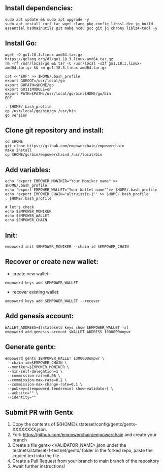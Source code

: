 ## Install dependencies:
```
sudo apt update && sudo apt upgrade -y
sudo apt install curl tar wget clang pkg-config libssl-dev jq build-essential bsdmainutils git make ncdu gcc git jq chrony liblz4-tool -y
```
## Install Go:
```
wget -O go1.18.3.linux-amd64.tar.gz https://golang.org/dl/go1.18.3.linux-amd64.tar.gz
rm -rf /usr/local/go && tar -C /usr/local -xzf go1.18.3.linux-amd64.tar.gz && rm go1.18.3.linux-amd64.tar.gz

cat <<'EOF' >> $HOME/.bash_profile
export GOROOT=/usr/local/go
export GOPATH=$HOME/go
export GO111MODULE=on
export PATH=$PATH:/usr/local/go/bin:$HOME/go/bin
EOF

. $HOME/.bash_profile
cp /usr/local/go/bin/go /usr/bin
go version
```
## Clone git repository and install:
```
cd $HOME
git clone https://github.com/empowerchain/empowerchain
make install
cp $HOME/go/bin/empowerchaind /usr/local/bin
```
## Add variables:
```
echo 'export EMPOWER_MONIKER="Your Moniker name"'>> $HOME/.bash_profile
echo 'export EMPOWER_WALLET="Your Wallet name"'>> $HOME/.bash_profile
echo 'export EMPOWER_CHAIN="altruistic-1"' >> $HOME/.bash_profile
. $HOME/.bash_profile

# let's check
echo $EMPOWER_MONIKER
echo $EMPOWER_WALLET
echo $EMPOWER_CHAIN
```
## Init:
```
empowerd init $EMPOWER_MONIKER --chain-id $EMPOWER_CHAIN
```
## Recover or create new wallet:
* create new wallet:
```
empowerd keys add $EMPOWER_WALLET
```
* recover existing wallet:
```
empowerd keys add $EMPOWER_WALLET --recover
```
## Add genesis account:
```
WALLET_ADDRESS=$(statesetd keys show $EMPOWER_WALLET -a)
empowerd add-genesis-account $WALLET_ADDRESS 1000000umpwr
```
## Generate gentx:
```
empowerd gentx $EMPOWER_WALLET 1000000umpwr \
 --chain-id=$EMPOWER_CHAIN \
 --moniker=$EMPOWER_MONIKER \
 --min-self-delegation=1 \
 --commission-rate=0.06 \
 --commission-max-rate=0.2 \
 --commission-max-change-rate=0.1 \
 --pubkey=$(empowerd tendermint show-validator) \
 --website="" \
 --identity=""
```
## Submit PR with Gentx
1. Copy the contents of ${HOME}/.stateset/config/gentx/gentx-XXXXXXXX.json.
2. Fork https://github.com/empowerchain/empowerchain  and create your branch
3. Create a file gentx-<VALIDATOR_NAME>.json under the testnets/stateset-1-testnet/gentx/ folder in the forked repo, paste the copied text into the file.
4. Create a Pull Request from your branch to main branch of the repository
5. Await further instructions!

